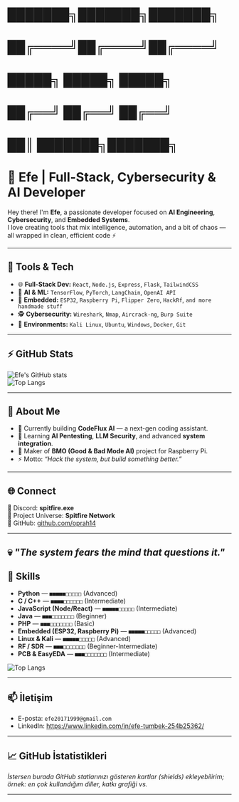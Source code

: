 # ███████╗███████╗███████╗

# ██╔════╝██╔════╝██╔════╝

# █████╗  █████╗  █████╗

# ██╔══╝  ██╔══╝  ██╔══╝

# ██║     ███████╗███████╗

# 👾 Efe | Full-Stack, Cybersecurity & AI Developer

Hey there! I'm **Efe**, a passionate developer focused on **AI Engineering**, **Cybersecurity**, and **Embedded Systems**.  
I love creating tools that mix intelligence, automation, and a bit of chaos — all wrapped in clean, efficient code ⚡  

---



## 🧰 Tools & Tech
- 🌐 **Full-Stack Dev:** `React`, `Node.js`, `Express`, `Flask`, `TailwindCSS`
- 🧠 **AI & ML:** `TensorFlow`, `PyTorch`, `LangChain`, `OpenAI API`
- 🧱 **Embedded:** `ESP32`, `Raspberry Pi`, `Flipper Zero`, `HackRf`, `and more handmade stuff`
- 🕵️ **Cybersecurity:** `Wireshark`, `Nmap`, `Aircrack-ng`, `Burp Suite`
- 🐧 **Environments:** `Kali Linux`, `Ubuntu`, `Windows`, `Docker`, `Git`

---

## ⚡ GitHub Stats
![Efe's GitHub stats](https://github-readme-stats.vercel.app/api?username=oprah14&show_icons=true&theme=tokyonight)  
![Top Langs](https://github-readme-stats.vercel.app/api/top-langs/?username=oprah14&hide=TeX&layout=compact&theme=tokyonight)

---

## 🧬 About Me
- 🔭 Currently building **CodeFlux AI** — a next-gen coding assistant.  
- 🌱 Learning **AI Pentesting**, **LLM Security**, and advanced **system integration**.  
- 🧩 Maker of **BMO (Good & Bad Mode AI)** project for Raspberry Pi.  
- ⚡ Motto: *“Hack the system, but build something better.”*  

---

## 🌐 Connect
💬 Discord: **spitfire.exe**  
🧠 Project Universe: **Spitfire Network**  
🚀 GitHub: [github.com/oprah14](https://github.com/oprah14)

---

💀 *"The system fears the mind that questions it."*
---

## 🧰 Skills

* **Python** — `■■■■■□□□□□` (Advanced)  
* **C / C++** — `■■■■□□□□□□` (Intermediate)  
* **JavaScript (Node/React)** — `■■■■■□□□□□` (Intermediate)  
* **Java** — `■■■□□□□□□□` (Beginner)  
* **PHP** — `■■■□□□□□□□` (Basic)  
* **Embedded (ESP32, Raspberry Pi)** — `■■■■■□□□□□` (Advanced)  
* **Linux & Kali** — `■■■■■□□□□□` (Advanced)  
* **RF / SDR** — `■■■□□□□□□□` (Beginner-Intermediate)  
* **PCB & EasyEDA** — `■■■□□□□□□□` (Intermediate)

![Top Langs](https://github-readme-stats.vercel.app/api/top-langs/?username=oprah14\&hide=TeX\&layout=compact)</br>

---

## 📫 İletişim

* E-posta: `efe20171999@gmail.com`
* LinkedIn: https://www.linkedin.com/in/efe-tumbek-254b25362/

---

## 📈 GitHub İstatistikleri

*İstersen burada GitHub statlarınızı gösteren kartlar (shields) ekleyebilirim; örnek: en çok kullandığım diller, katkı grafiği vs.*

---

